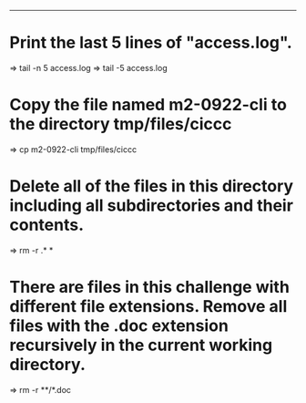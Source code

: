 ----------------------------------------

# Print the last 5 lines of "access.log".

=> tail -n 5 access.log
=> tail -5 access.log

# Copy the file named m2-0922-cli to the directory tmp/files/ciccc

=> cp m2-0922-cli tmp/files/ciccc

# Delete all of the files in this directory including all subdirectories and their contents.

=> rm -r .* *

# There are files in this challenge with different file extensions. Remove all files with the .doc extension recursively in the current working directory.

=> rm -r **/*.doc